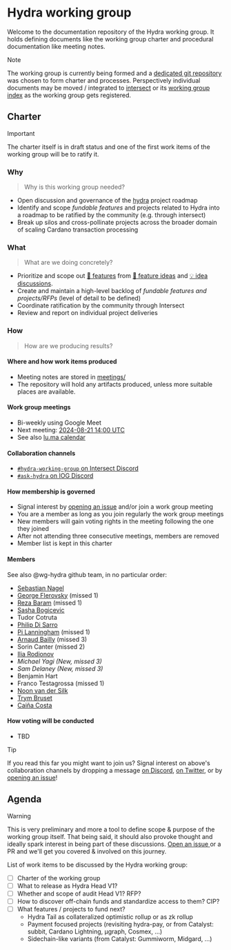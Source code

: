 # Hydra working group

Welcome to the documentation repository of the Hydra working group. It holds defining documents like the working group charter and procedural documentation like meeting notes.

> [!NOTE]
> The working group is currently being formed and a [dedicated git repository](https://github.com/cardano-scaling/wg-hydra) was chosen to form charter and processes. Perspectively individual documents may be moved / integrated to [intersect](https://docs.intersectmbo.org/) or its [working group index](https://intersect.gitbook.io/intersect-working-groups) as the working group gets registered.

## Charter

> [!IMPORTANT]
> The charter itself is in draft status and one of the first work items of the working group will be to ratify it.

### Why

> Why is this working group needed?

- Open discussion and governance of the [hydra](https://github.com/input-output-hk/hydra) project roadmap
- Identify and scope _fundable features_ and projects related to Hydra into a roadmap to be ratified by the community (e.g. through intersect)
- Break up silos and cross-pollinate projects across the broader domain of scaling Cardano transaction processing

### What

> What are we doing concretely?

- Prioritize and scope out [💬 features](https://github.com/input-output-hk/hydra/issues?q=is%3Aissue+is%3Aopen+label%3A%22%3Aspeech_balloon%3A+feature%22) from [💭 feature ideas](https://github.com/input-output-hk/hydra/issues?q=is%3Aissue+is%3Aopen+label%3A%22%3Athought_balloon%3A+idea%22) and [💡 idea discussions](https://github.com/input-output-hk/hydra/discussions/categories/ideas).
- Create and maintain a high-level backlog of _fundable features and projects/RFPs_ (level of detail to be defined)
- Coordinate ratification by the community through Intersect
- Review and report on individual project deliveries

### How

> How are we producing results?

#### Where and how work items produced
- Meeting notes are stored in [meetings/](./meetings)
- The repository will hold any artifacts produced, unless more suitable places are available.

#### Work group meetings
- Bi-weekly using Google Meet
- Next meeting: [2024-08-21 14:00 UTC](https://meet.google.com/vnz-chhb-qxz)
- See also [lu.ma calendar](https://lu.ma/cardano-scaling)

#### Collaboration channels
- [`#hydra-working-group` on Intersect Discord](https://discord.gg/u6XPm63KdV)
- [`#ask-hydra` on IOG Discord](https://discord.com/invite/Qq5vNTg9PT)

#### How membership is governed
- Signal interest by [opening an issue](https://github.com/cardano-scaling/wg-hydra/issues/new?template=sign_me_up.yml) and/or join a work group meeting
- You are a member as long as you join regularly the work group meetings
- New members will gain voting rights in the meeting following the one they joined
- After not attending three consecutive meetings, members are removed
- Member list is kept in this charter

#### Members
See also @wg-hydra github team, in no particular order:
- [Sebastian Nagel](https://github.com/ch1bo) <!-- sebastian.nagel@ncoding.at -->
- [George Flerovsky](https://github.com/GeorgeFlerovsky) (missed 1) <!-- george.flerovsky@gmail.com -->
- [Reza Baram](https://github.com/rezabaram) (missed 1) <!-- reza.baram@gmail.com -->
- [Sasha Bogicevic](https://github.com/v0d1ch) <!-- sasha.bogicevic@iohk.io -->
- Tudor Cotruta <!-- c.tudorcotruta@gmail.com -->
- [Philip Di Sarro](https://github.com/Colll78) <!-- philipdisarro@gmail.com -->
- [Pi Lanningham](https://github.com/Qantumplation) (missed 1) <!-- pi@sundae.fi -->
- [Arnaud Bailly](https://github.com/abailly) (missed 3) <!-- arnaud.bailly@iohk.io -->
- Sorin Canter (missed 2) <!-- sorin.canter@gmail.com -->
- [Ilia Rodionov](https://github.com/euonymos) <!-- ilia@mlabs.city -->
- _Michael Yagi (New, missed 3)_ <!-- myagi@ikigaitech.org -->
- _Sam Delaney (New, missed 3)_ <!-- sdelaney@ikigaitech.org -->
- Benjamin Hart <!-- ben@mlabs.city -->
- Franco Testagrossa (missed 1) <!-- franco.testagrossa@iohk.io -->
- [Noon van der Silk](https://github.com/noonio) <!-- noon.vandersilk@iohk.io -->
- [Trym Bruset](https://github.com/Trymyrt) <!-- trymyrt@gmail.com -->
- [Caiña Costa](https://github.com/cfcosta) <!-- me@cfcosta.com -->

#### How voting will be conducted
- TBD
  
> [!TIP]
> If you read this far you might want to join us? Signal interest on above's collaboration channels by dropping a message [on Discord](https://discord.com/invite/Qq5vNTg9PT), [on Twitter](https://x.com/ch1bo_), or by [opening an issue](https://github.com/cardano-scaling/wg-hydra/issues/new?template=sign_me_up.yml)!

## Agenda

> [!WARNING]
> This is very preliminary and more a tool to define scope & purpose of the working group itself. That being said, it should also provoke thought and ideally spark interest in being part of these discussions. [Open an issue ](https://github.com/cardano-scaling/wg-hydra/issues/new/choose) or a PR and we'll get you covered & involved on this journey.

List of work items to be discussed by the Hydra working group:

  - [ ] Charter of the working group
  - [ ] What to release as Hydra Head V1?
  - [ ] Whether and scope of audit Head V1? RFP?
  - [ ] How to discover off-chain funds and standardize access to them? CIP?
  - [ ] What features / projects to fund next?
    - Hydra Tail as collateralized optimistic rollup or as zk rollup
    - Payment focused projects (revisiting hydra-pay, or from Catalyst: subbit, Cardano Lightning, μgraph, Cosmex, ...)
    - Sidechain-like variants (from Catalyst: Gummiworm, Midgard, ...)


